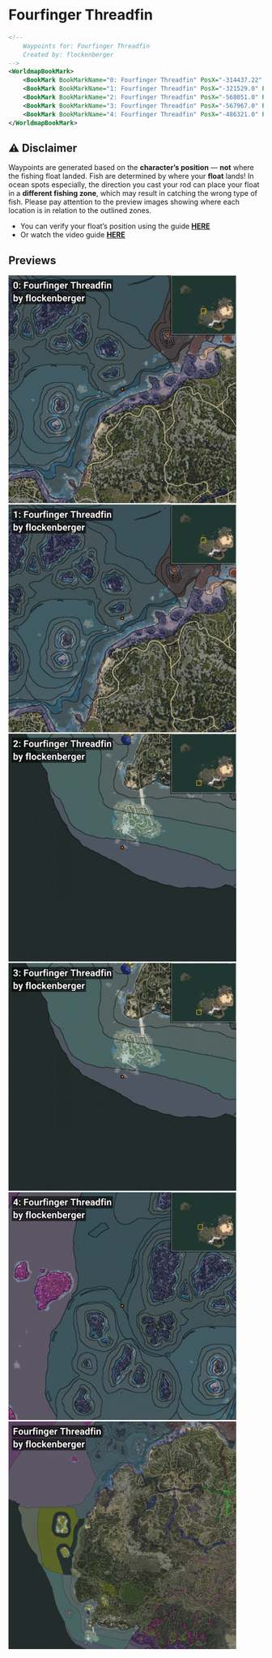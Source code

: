 # Fourfinger Threadfin
```xml
<!--
    Waypoints for: Fourfinger Threadfin
    Created by: flockenberger
-->
<WorldmapBookMark>
    <BookMark BookMarkName="0: Fourfinger Threadfin" PosX="-314437.22" PosY="-8208.0" PosZ="127940.08" />
    <BookMark BookMarkName="1: Fourfinger Threadfin" PosX="-321529.0" PosY="-8156.0" PosZ="133745.0" />
    <BookMark BookMarkName="2: Fourfinger Threadfin" PosX="-568051.0" PosY="-8008.0" PosZ="-610943.0" />
    <BookMark BookMarkName="3: Fourfinger Threadfin" PosX="-567967.0" PosY="-8008.0" PosZ="-610980.0" />
    <BookMark BookMarkName="4: Fourfinger Threadfin" PosX="-486321.0" PosY="-7882.0" PosZ="176779.0" />
</WorldmapBookMark>
```

## ⚠️ Disclaimer
Waypoints are generated based on the __**character’s position**__ — __not__ where the fishing float landed.
Fish are determined by where your **float** lands!
In ocean spots especially, the direction you cast your rod can place your float in a **different fishing zone**, which may result in catching the wrong type of fish.
Please pay attention to the preview images showing where each location is in relation to the outlined zones.

- You can verify your float’s position using the guide [**HERE**](https://flockenberger.github.io/bdo-fish-position/)
- Or watch the video guide [**HERE**](https://youtu.be/t-VXcRoNojk)

## Previews
<img src="./Fourfinger Threadfin_0_Preview.webp" width="450"/> <img src="./Fourfinger Threadfin_1_Preview.webp" width="450"/> <img src="./Fourfinger Threadfin_2_Preview.webp" width="450"/> <img src="./Fourfinger Threadfin_3_Preview.webp" width="450"/> <img src="./Fourfinger Threadfin_4_Preview.webp" width="450"/> <img src="./Fourfinger Threadfin_Preview.webp" width="450"/> 